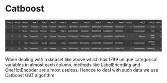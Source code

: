 # Catboost
![open capture.PNG file](https://github.com/IshaTyagi721/CatBoost/blob/master/Capture.PNG?raw=true)

When dealing with a dataset like above which has 1789 unique categorical variables in almost each column, methods like LabelEncoding and OneHotEncoder are almost useless. Hencce to deal with such data we use Catboost GBT algorithm. 
